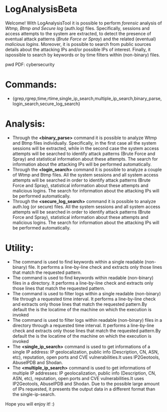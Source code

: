 # LogAnalysisBeta

Welcome! With LogAnalysisTool it is possible to perform *forensic* analysis of *Wtmp, Btmp and Secure log* (auth.log) files.
Specifically, sessions and access attempts to the system are extracted, to detect the presence of eventual attack patterns
(*Brute Force or Spray*) and the related (eventual) *malicious logins*. Moreover, it is possible to search from public sources
details about the attacking IPs and/or possible IPs of interest. Finally, it ispossible to search by keywords or by time filters
within (non-binary) files.

pwd PDF: cybersecurity

# Commands:
- {grep,rgrep,time,rtime,single_ip_search,multiple_ip_search,binary_parse,login_search,secure_log_search}

# Analysis:
- Through the **<binary_parse>** command it is possible to analyze Wtmp and Btmp files individually. Specifically, in the first case
all the system sessions will be extracted, while in the second case the system access attempts will be searched to identify
attack patterns (Brute Force and Spray) and statistical information about these attempts. The search for information about the
attacking IPs will be performed automatically.
- Through the **<login_search>** command it is possible to analyze a couple of Wtmp and Btmp files. All the system sessions and all
system access attempts will be searched in order to identify attack patterns (Brute Force and Spray), statistical information
about these attempts and malicious logins. The search for information about the attacking IPs will be performed automatically.
- Through the **<secure_log_search>** command it is possible to analyze auth.log (or secure) files. All the system sessions and all
system access attempts will be searched in order to identify attack patterns (Brute Force and Spray), statistical information
about these attempts and malicious logins. The search for information about the attacking IPs will be performed automatically.

# Utility:
- The **<grep>** command is used to find keywords within a single readable (non-binary) file. It performs a line-by-line check and
extracts only those lines that match the requested pattern.
- The **<rgrep>** command is used to find keywords within readable (non-binary) files in a directory. It performs a line-by-line check
and extracts only those lines that match the requested pattern.
- The **<time>** command is used to filter logs within a single readable (non-binary) file through a requested time interval. It
performs a line-by-line check and extracts only those lines that match the requested pattern.By default the <end time> is the
locatime of the machine on which the execution is invoked
- The **<rtime>** command is used to filter logs within readable (non-binary) files in a directory through a requested time interval.
It performs a line-by-line check and extracts only those lines that match the requested pattern.By default the <end time> is the
locatime of the machine on which the execution is invoked
- The **<single_ip_search>** command is used to get informations of a single IP address: IP geolocalization, public info (Description,
CN, ASN, etc), reputation, open ports and CVE vulnerabilities.It uses IP2Geotools, AbuseIPDB and Shodan.
- The **<multiple_ip_search>** command is used to get informations of multiple IP addresses: IP geolocalization, public info
(Description, CN, ASN, etc), reputation, open ports and CVE vulnerabilities.It uses IP2Geotools, AbuseIPDB and Shodan. Due to
the possible large amount of IPs requested, it presents the output data in a different format than the single-ip-search.

Hope you will enjoy it! :)
